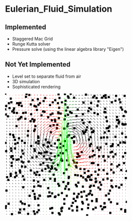 # Eulerian_Fluid_Simulation

## Implemented
* Staggered Mac Grid
* Runge Kutta solver
* Pressure solve (using the linear algebra library "Eigen")

## Not Yet Implemented
* Level set to separate fluid from air
* 3D simulation
* Sophisticated rendering

![](images/fluid.gif "Fluid Simulation")